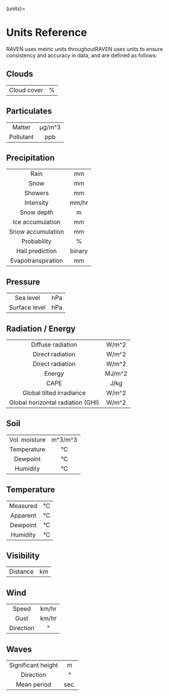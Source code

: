 (units)=
# Units Reference

RAVEN uses metric units throughoutRAVEN uses units to ensure consistency and accuracy in data, and are
defined as follows:

## Clouds
|             |   |
|:-----------:|:-:|
| Cloud cover | % |


## Particulates
|           |        |
|:---------:|:------:|
|  Matter   | μg/m^3 |
| Pollutant |  ppb   |

## Precipitation
|                    |        |
|:------------------:|:------:|
|        Rain        |   mm   |
|        Snow        |   mm   |
|      Showers       |   mm   |
|     Intensity      | mm/hr  |
|     Snow depth     |   m    |
|  Ice accumulation  |   mm   |
| Snow accumulation  |   mm   |
|    Probability     |   %    |
|  Hail prediction   | binary |
| Evapotranspiration |   mm   |

## Pressure
|                    |        |
|:------------------:|:------:|
|     Sea level      |  hPa   |
|   Surface level    |  hPa   |

## Radiation / Energy
|                                   |        |
|:---------------------------------:|:------:|
|         Diffuse radiation         | W/m^2  |
|         Direct radiation          | W/m^2  |
|         Direct radiation          | W/m^2  |
|              Energy               | MJ/m^2 |
|               CAPE                |  J/kg  |
|     Global tilted irradiance      | W/m^2  |
| Global horizontal radiation (GHI) | W/m^2  |


## Soil
|               |         |
|:-------------:|:-------:|
| Vol. moisture | m^3/m^3 |
|  Temperature  |   °C    |
|   Dewpoint    |   °C    |
|   Humidity    |   °C    |


## Temperature
|          |     |
|:--------:|:---:|
| Measured | °C  |
| Apparent | °C  |
| Dewpoint | °C  |
| Humidity | °C  |

## Visibility
|          |     |
|:--------:|:---:|
| Distance | km  |


## Wind
|           |       |
|:---------:|:-----:|
|   Speed   | km/hr |
|   Gust    | km/hr |
| Direction |   °   |

## Waves
|                    |      |
|:------------------:|:----:|
| Significant height |  m   |
|     Direction      |  °   |
|    Mean period     | sec. |